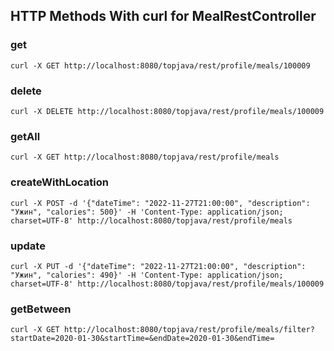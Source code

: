 ## HTTP Methods With curl for MealRestController

### get
`curl -X GET http://localhost:8080/topjava/rest/profile/meals/100009`

### delete
`curl -X DELETE http://localhost:8080/topjava/rest/profile/meals/100009`

### getAll
`curl -X GET http://localhost:8080/topjava/rest/profile/meals`

### createWithLocation
`curl -X POST -d '{"dateTime": "2022-11-27T21:00:00", "description": "Ужин", "calories": 500}' -H 'Content-Type: application/json; charset=UTF-8' http://localhost:8080/topjava/rest/profile/meals`

### update
`curl -X PUT -d '{"dateTime": "2022-11-27T21:00:00", "description": "Ужин", "calories": 490}' -H 'Content-Type: application/json; charset=UTF-8' http://localhost:8080/topjava/rest/profile/meals/100009`

### getBetween
`curl -X GET http://localhost:8080/topjava/rest/profile/meals/filter?startDate=2020-01-30&startTime=&endDate=2020-01-30&endTime=`
